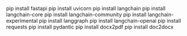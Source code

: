pip install fastapi
pip install uvicorn
pip install langchain
pip install langchain-core
pip install langchain-community
pip install langchain-experimental
pip install langgraph
pip install langchain-openai
pip install requests
pip install pydantic
pip install docx2pdf
pip install doc2docx

